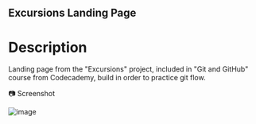 ## Excursions Landing Page

# Description 

Landing page from the "Excursions" project, included in "Git and GitHub" course from Codecademy, build in order to practice git flow.

:camera: Screenshot

![image](https://user-images.githubusercontent.com/92500615/192083734-c8f1ce11-a1bb-4f15-a406-c689c5c76a53.png)